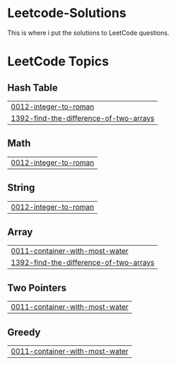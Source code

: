 # Leetcode-Solutions
This is where i put the solutions to LeetCode questions.

<!---LeetCode Topics Start-->
# LeetCode Topics
## Hash Table
|  |
| ------- |
| [0012-integer-to-roman](https://github.com/TesfamichaelA-code/Leetcode-Solutions/tree/master/0012-integer-to-roman) |
| [1392-find-the-difference-of-two-arrays](https://github.com/TesfamichaelA-code/Leetcode-Solutions/tree/master/1392-find-the-difference-of-two-arrays) |
## Math
|  |
| ------- |
| [0012-integer-to-roman](https://github.com/TesfamichaelA-code/Leetcode-Solutions/tree/master/0012-integer-to-roman) |
## String
|  |
| ------- |
| [0012-integer-to-roman](https://github.com/TesfamichaelA-code/Leetcode-Solutions/tree/master/0012-integer-to-roman) |
## Array
|  |
| ------- |
| [0011-container-with-most-water](https://github.com/TesfamichaelA-code/Leetcode-Solutions/tree/master/0011-container-with-most-water) |
| [1392-find-the-difference-of-two-arrays](https://github.com/TesfamichaelA-code/Leetcode-Solutions/tree/master/1392-find-the-difference-of-two-arrays) |
## Two Pointers
|  |
| ------- |
| [0011-container-with-most-water](https://github.com/TesfamichaelA-code/Leetcode-Solutions/tree/master/0011-container-with-most-water) |
## Greedy
|  |
| ------- |
| [0011-container-with-most-water](https://github.com/TesfamichaelA-code/Leetcode-Solutions/tree/master/0011-container-with-most-water) |
<!---LeetCode Topics End-->